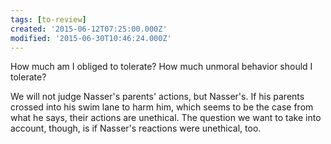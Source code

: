 ```yaml
---
tags: [to-review]
created: '2015-06-12T07:25:00.000Z'
modified: '2015-06-30T10:46:24.000Z'
---
```


How much am I obliged to tolerate? How much unmoral behavior should I tolerate?

We will not judge Nasser's parents' actions, but Nasser's. If his parents crossed into his swim lane to harm him, which seems to be the case from what he says, their actions are unethical. The question we want to take into account, though, is if Nasser's reactions were unethical, too.

